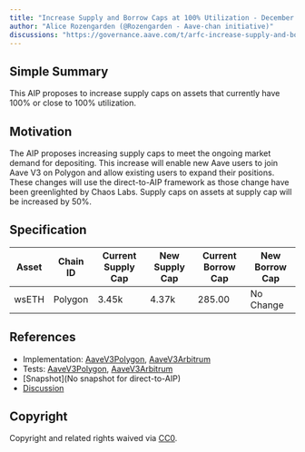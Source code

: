 ```yaml
---
title: "Increase Supply and Borrow Caps at 100% Utilization - December 2023"
author: "Alice Rozengarden (@Rozengarden - Aave-chan initiative)"
discussions: "https://governance.aave.com/t/arfc-increase-supply-and-borrow-caps-at-100-utilization-december-2023/15754"
---
```


## Simple Summary

This AIP proposes to increase supply caps on assets that currently have 100% or close to 100% utilization.

## Motivation

The AIP proposes increasing supply caps to meet the ongoing market demand for depositing. This increase will enable new Aave users to join Aave V3 on Polygon and allow existing users to expand their positions. These changes will use the direct-to-AIP framework as those change have been greenlighted by Chaos Labs. Supply caps on assets at supply cap will be increased by 50%.

## Specification

|Asset|Chain ID|Current Supply Cap|New Supply Cap|Current Borrow Cap|New Borrow Cap|
| --- | --- | --- | --- | --- | --- |
|wsETH|Polygon|3.45k|4.37k|285.00|No Change|

## References

- Implementation: [AaveV3Polygon](https://github.com/bgd-labs/aave-proposals-v3/blob/main/src/20231205_Multi_IncreaseSupplyAndBorrowCapsAt100UtilizationDecember2023/AaveV3Polygon_IncreaseSupplyAndBorrowCapsAt100UtilizationDecember2023_20231205.sol), [AaveV3Arbitrum](https://github.com/bgd-labs/aave-proposals-v3/blob/main/src/20231205_Multi_IncreaseSupplyAndBorrowCapsAt100UtilizationDecember2023/AaveV3Arbitrum_IncreaseSupplyAndBorrowCapsAt100UtilizationDecember2023_20231205.sol)
- Tests: [AaveV3Polygon](https://github.com/bgd-labs/aave-proposals-v3/blob/main/src/20231205_Multi_IncreaseSupplyAndBorrowCapsAt100UtilizationDecember2023/AaveV3Polygon_IncreaseSupplyAndBorrowCapsAt100UtilizationDecember2023_20231205.t.sol), [AaveV3Arbitrum](https://github.com/bgd-labs/aave-proposals-v3/blob/main/src/20231205_Multi_IncreaseSupplyAndBorrowCapsAt100UtilizationDecember2023/AaveV3Arbitrum_IncreaseSupplyAndBorrowCapsAt100UtilizationDecember2023_20231205.t.sol)
- [Snapshot](No snapshot for direct-to-AIP)
- [Discussion](https://governance.aave.com/t/arfc-increase-supply-and-borrow-caps-at-100-utilization-december-2023/15754)

## Copyright

Copyright and related rights waived via [CC0](https://creativecommons.org/publicdomain/zero/1.0/).
